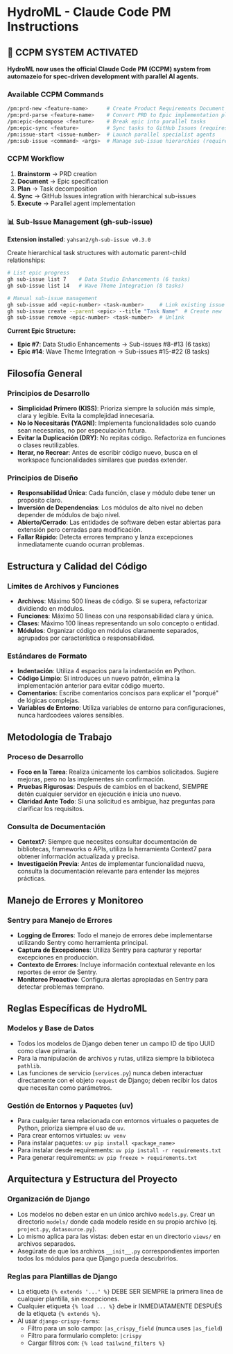 # HydroML - Claude Code PM Instructions

## 🚀 CCPM SYSTEM ACTIVATED
**HydroML now uses the official Claude Code PM (CCPM) system from automazeio for spec-driven development with parallel AI agents.**

### Available CCPM Commands
```bash
/pm:prd-new <feature-name>      # Create Product Requirements Document
/pm:prd-parse <feature-name>    # Convert PRD to Epic implementation plan
/pm:epic-decompose <feature>    # Break epic into parallel tasks
/pm:epic-sync <feature>         # Sync tasks to GitHub Issues (requires gh CLI)
/pm:issue-start <issue-number>  # Launch parallel specialist agents
/pm:sub-issue <command> <args>  # Manage sub-issue hierarchies (requires gh-sub-issue)
```

### CCPM Workflow
1. **Brainstorm** → PRD creation
2. **Document** → Epic specification  
3. **Plan** → Task decomposition
4. **Sync** → GitHub Issues integration with hierarchical sub-issues
5. **Execute** → Parallel agent implementation

### 📊 Sub-Issue Management (gh-sub-issue)
**Extension installed**: `yahsan2/gh-sub-issue v0.3.0`

Create hierarchical task structures with automatic parent-child relationships:
```bash
# List epic progress
gh sub-issue list 7    # Data Studio Enhancements (6 tasks)
gh sub-issue list 14   # Wave Theme Integration (8 tasks)

# Manual sub-issue management
gh sub-issue add <epic-number> <task-number>     # Link existing issue
gh sub-issue create --parent <epic> --title "Task Name"  # Create new
gh sub-issue remove <epic-number> <task-number>  # Unlink
```

**Current Epic Structure:**
- **Epic #7**: Data Studio Enhancements → Sub-issues #8-#13 (6 tasks)
- **Epic #14**: Wave Theme Integration → Sub-issues #15-#22 (8 tasks)

## Filosofía General

### Principios de Desarrollo
- **Simplicidad Primero (KISS)**: Prioriza siempre la solución más simple, clara y legible. Evita la complejidad innecesaria.
- **No lo Necesitarás (YAGNI)**: Implementa funcionalidades solo cuando sean necesarias, no por especulación futura.
- **Evitar la Duplicación (DRY)**: No repitas código. Refactoriza en funciones o clases reutilizables.
- **Iterar, no Recrear**: Antes de escribir código nuevo, busca en el workspace funcionalidades similares que puedas extender.

### Principios de Diseño
- **Responsabilidad Única**: Cada función, clase y módulo debe tener un propósito claro.
- **Inversión de Dependencias**: Los módulos de alto nivel no deben depender de módulos de bajo nivel.
- **Abierto/Cerrado**: Las entidades de software deben estar abiertas para extensión pero cerradas para modificación.
- **Fallar Rápido**: Detecta errores temprano y lanza excepciones inmediatamente cuando ocurran problemas.

## Estructura y Calidad del Código

### Límites de Archivos y Funciones
- **Archivos**: Máximo 500 líneas de código. Si se supera, refactorizar dividiendo en módulos.
- **Funciones**: Máximo 50 líneas con una responsabilidad clara y única.
- **Clases**: Máximo 100 líneas representando un solo concepto o entidad.
- **Módulos**: Organizar código en módulos claramente separados, agrupados por característica o responsabilidad.

### Estándares de Formato
- **Indentación**: Utiliza 4 espacios para la indentación en Python.
- **Código Limpio**: Si introduces un nuevo patrón, elimina la implementación anterior para evitar código muerto.
- **Comentarios**: Escribe comentarios concisos para explicar el "porqué" de lógicas complejas.
- **Variables de Entorno**: Utiliza variables de entorno para configuraciones, nunca hardcodees valores sensibles.

## Metodología de Trabajo

### Proceso de Desarrollo
- **Foco en la Tarea**: Realiza únicamente los cambios solicitados. Sugiere mejoras, pero no las implementes sin confirmación.
- **Pruebas Rigurosas**: Después de cambios en el backend, SIEMPRE detén cualquier servidor en ejecución e inicia uno nuevo.
- **Claridad Ante Todo**: Si una solicitud es ambigua, haz preguntas para clarificar los requisitos.

### Consulta de Documentación
- **Context7**: Siempre que necesites consultar documentación de bibliotecas, frameworks o APIs, utiliza la herramienta Context7 para obtener información actualizada y precisa.
- **Investigación Previa**: Antes de implementar funcionalidad nueva, consulta la documentación relevante para entender las mejores prácticas.

## Manejo de Errores y Monitoreo

### Sentry para Manejo de Errores
- **Logging de Errores**: Todo el manejo de errores debe implementarse utilizando Sentry como herramienta principal.
- **Captura de Excepciones**: Utiliza Sentry para capturar y reportar excepciones en producción.
- **Contexto de Errores**: Incluye información contextual relevante en los reportes de error de Sentry.
- **Monitoreo Proactivo**: Configura alertas apropiadas en Sentry para detectar problemas temprano.

## Reglas Específicas de HydroML

### Modelos y Base de Datos
- Todos los modelos de Django deben tener un campo ID de tipo UUID como clave primaria.
- Para la manipulación de archivos y rutas, utiliza siempre la biblioteca `pathlib`.
- Las funciones de servicio (`services.py`) nunca deben interactuar directamente con el objeto `request` de Django; deben recibir los datos que necesitan como parámetros.

### Gestión de Entornos y Paquetes (uv)
- Para cualquier tarea relacionada con entornos virtuales o paquetes de Python, prioriza siempre el uso de `uv`.
- Para crear entornos virtuales: `uv venv`
- Para instalar paquetes: `uv pip install <package_name>`
- Para instalar desde requirements: `uv pip install -r requirements.txt`
- Para generar requirements: `uv pip freeze > requirements.txt`

## Arquitectura y Estructura del Proyecto

### Organización de Django
- Los modelos no deben estar en un único archivo `models.py`. Crear un directorio `models/` donde cada modelo reside en su propio archivo (ej. `project.py`, `datasource.py`).
- Lo mismo aplica para las vistas: deben estar en un directorio `views/` en archivos separados.
- Asegúrate de que los archivos `__init__.py` correspondientes importen todos los módulos para que Django pueda descubrirlos.

### Reglas para Plantillas de Django
- La etiqueta `{% extends '...' %}` DEBE SER SIEMPRE la primera línea de cualquier plantilla, sin excepciones.
- Cualquier etiqueta `{% load ... %}` debe ir INMEDIATAMENTE DESPUÉS de la etiqueta `{% extends %}`.
- Al usar `django-crispy-forms`:
  - Filtro para un solo campo: `|as_crispy_field` (nunca uses `|as_field`)
  - Filtro para formulario completo: `|crispy`
  - Cargar filtros con: `{% load tailwind_filters %}`
